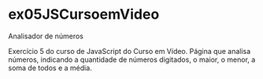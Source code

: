 # ex05JSCursoemVideo
Analisador de números

Exercício 5 do curso de JavaScript do Curso em Vídeo.
Página que analisa números, indicando a quantidade de números digitados, o maior, o menor, a soma de todos e a média.
